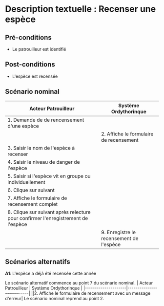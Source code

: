 Description textuelle : Recenser une espèce
==========================================

Pré-conditions
--------------
- Le patrouilleur est identifié

Post-conditions
---------------
- L'espèce est recensée

Scénario nominal
----------------
| Acteur Patrouilleur | Système Ordythorinque |
|---------------------|---------------------------|
| 1. Demande de de rencensement d'une espèce ||
|| 2. Affiche le formulaire de recensement |
| 3. Saisir le nom de l'espèce à recenser ||
| 4. Saisir le niveau de danger de l'espèce ||
| 5. Saisir si l'espèce vit en groupe ou individuellement ||
| 6. Clique sur suivant ||
| 7. Affiche le formulaire de recensement complet |
| 8. Clique sur suivant après relecture pour confirmer l'enregistrement de l'espèce||
|| 9. Enregistre le recensement de l'espèce |

Scénarios alternatifs
---------------------
**A1**: L'espèce a déjâ été recensée cette année

Le scénario alternatif commence au point 7 du scénario nominal.
| Acteur Patrouilleur | Système Ordythorinque |
|---------------------|---------------------------|
||2. Affiche le formulaire de recensement avec un message d'erreur|
Le scénario nominal reprend au point 2.
